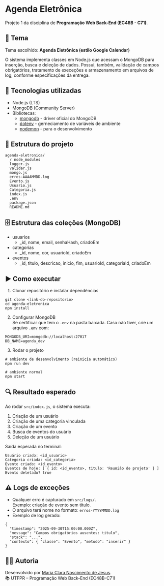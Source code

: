 # Agenda Eletrônica
Projeto 1 da disciplina de **Programação Web Back-End (EC48B - C71)**.

## 📌 Tema
Tema escolhido: **Agenda Eletrônica (estilo Google Calendar)**

O sistema implementa classes em Node.js que acessam o MongoDB para inserção, busca e deleção de dados. Possui, também, validação de campos obrigatórios, tratamento de execeções e armazenamento em arquivos de log, conforme especificações da entrega.  

## 🚀 Tecnologias utilizadas
- Node.js (LTS)
- MongoDB (Community Server)
- Bibliotecas: 
    - [mongodb](https://www.npmjs.com/package/mongodb) - driver oficial do MongoDB
    - [dotenv](https://www.npmjs.com/package/dotenv) - gerneciamento de variáveis de ambiente
    - [nodemon](https://www.npmjs.com/package/nodemon) - para o desenvolvimento 

## 📂 Estrutura do projeto

```
agenda-eletronica/  
  / node_modules
  logger.js
  validar.js
  mongo.js
  erros-AAAAMMDD.log
  Evento.js
  Usuario.js
  Categoria.js         
  index.js      
  .env           
  package.json
  README.md
```

## 🗄️ Estrutura das coleções (MongoDB)
- usuarios
    - _id, nome, email, senhaHash, criadoEm
- categorias
    - _id, nome, cor, usuarioId, criadoEm
- eventos
    - _id, titulo, descricao, inicio, fim, usuarioId, categoriaId, criadoEm

## ▶️ Como executar
1. Clonar repositório e instalar dependências
```
git clone <link-do-repositorio>
cd agenda-eletronica
npm install
```

2. Configurar MongoDB  
Se certificar que tem o `.env` na pasta baixada. Caso não tiver, crie um arquivo `.env` com:
```
MONGODB_URI=mongodb://localhost:27017
DB_NAME=agenda_dev
```

3. Rodar o projeto
```
# ambiente de desenvolvimento (reinicia automático)
npm run dev

# ambiente normal
npm start
```

## 🔍 Resultado esperado
Ao rodar `src/index.js`, o sistema executa: 
1. Criação de um usuário
2. Criação de uma categoria vinculada
3. Criação de um evento
4. Busca de eventos do usuário
5. Deleção de um usuário 

Saída esperada no terminal: 
```
Usuário criado: <id_usuario>
Categoria criada: <id_categoria>
Evento criado: <id_evento>
Eventos de hoje: [ { id: <id_evento>, titulo: 'Reunião de projeto' } ]
Evento deletado? true
```

## ⚠️ Logs de exceções
- Qualquer erro é capturado em `src/logs/`.  
Exemplo: criação de evento sem título. 
- O arquivo terá nome no formato: `erros-YYYYMMDD.log`
- Exemplo de log gerado: 
```
{
  "timestamp": "2025-09-30T15:00:00.000Z",
  "message": "Campos obrigatórios ausentes: titulo",
  "stack": "...",
  "contexto": { "classe": "Evento", "metodo": "inserir" }
}
```

## 👩‍💻 Autoria
Desenvolvido por [Maria Clara Nascimento de Jesus](https://www.linkedin.com/in/mariaclarandj).  
📚 UTFPR – Programação Web Back-End (EC48B-C71)